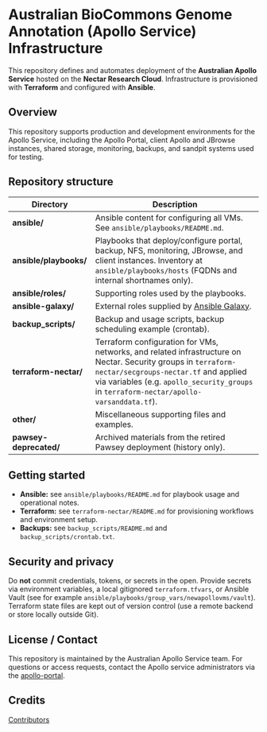# Australian BioCommons Genome Annotation (Apollo Service) Infrastructure

This repository defines and automates deployment of the **Australian Apollo Service** hosted on the **Nectar Research Cloud**.
Infrastructure is provisioned with **Terraform** and configured with **Ansible**.

## Overview

This repository supports production and development environments for the Apollo Service, including the Apollo Portal, client Apollo and JBrowse instances, shared storage, monitoring, backups, and sandpit systems used for testing.

## Repository structure

| Directory | Description |
|---|---|
| **ansible/** | Ansible content for configuring all VMs. See `ansible/playbooks/README.md`. |
| **ansible/playbooks/** | Playbooks that deploy/configure portal, backup, NFS, monitoring, JBrowse, and client instances. Inventory at `ansible/playbooks/hosts` (FQDNs and internal shortnames only). |
| **ansible/roles/** | Supporting roles used by the playbooks. |
| **ansible-galaxy/** | External roles supplied by [Ansible Galaxy](https://galaxy.ansible.com/). |
| **backup_scripts/** | Backup and usage scripts, backup scheduling example (crontab).  |
| **terraform-nectar/** | Terraform configuration for VMs, networks, and related infrastructure on Nectar. Security groups in `terraform-nectar/secgroups-nectar.tf` and applied via variables (e.g. `apollo_security_groups` in `terraform-nectar/apollo-varsanddata.tf`). |
| **other/** | Miscellaneous supporting files and examples. |
| **pawsey-deprecated/** | Archived materials from the retired Pawsey deployment (history only). |

## Getting started

- **Ansible:** see `ansible/playbooks/README.md` for playbook usage and operational notes.  
- **Terraform:** see `terraform-nectar/README.md` for provisioning workflows and environment setup.  
- **Backups:** see `backup_scripts/README.md` and `backup_scripts/crontab.txt`.

## Security and privacy

Do **not** commit credentials, tokens, or secrets in the open. Provide secrets via environment variables, a local gitignored `terraform.tfvars`, or Ansible Vault (see for example `ansible/playbooks/group_vars/newapollovms/vault`).
Terraform state files are kept out of version control (use a remote backend or store locally outside Git).
  
## License / Contact

This repository is maintained by the Australian Apollo Service team. For questions or access requests, contact the Apollo service administrators via the [apollo-portal](https://apollo-portal.genome.edu.au).

## Credits

[Contributors](https://github.com/AU-Biocommons/genome-annotation/graphs/contributors)

